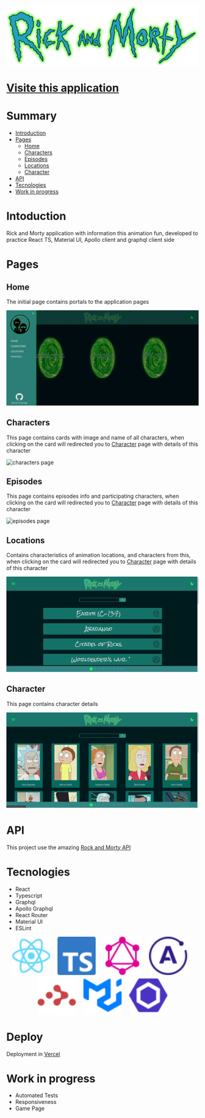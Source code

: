 ![Rick and Morty logo](./src/images/Daco_4305710.png)

# [Visite this application](https://rick-and-morty-gonzagadavid.vercel.app/)

# Summary
- [Introduction](#introduction)
- [Pages](#pages)
  - [Home](#home)
  - [Characters](#characters)
  - [Episodes](#episodes)
  - [Locations](#locations)
  - [Character](#character)
- [API](#API)
- [Tecnologies](#tecnologies)
- [Work in progress](#work-in-progress)

# Intoduction

Rick and Morty application with information this animation fun, developed to practice React TS, Material UI, Apollo client and graphql client side

# Pages

## Home

The initial page contains portals to the application pages

![home page](./public/assets/gifs/home.gif)

## Characters 

This page contains cards with image and name of all characters, when clicking on the card will redirected you to [Character](#character) page with details of this character

![characters page](./public/assets/gifs/chacters.gif)


## Episodes

This page contains episodes info and participating characters, when clicking on the card will redirected you to [Character](#character) page with details of this character

![episodes page](./public/assets/gifs/episodes.gif)

## Locations 

Contains characteristics of animation locations, and characters from this, when clicking on the card will redirected you to [Character](#character) page with details of this character

![locations page](./public/assets/gifs/locations.gif)

## Character

This page contains character details

![Character page](./public/assets/gifs/character.gif)

# API

This project use the amazing [Rock and Morty API](https://rickandmortyapi.com/)

# Tecnologies

- React
- Typescript
- Graphql
- Apollo Graphql
- React Router
- Material UI
- ESLint  
  
<div align="center">
  <img height="100" width="100" src="./public/assets/icons/react.svg"/> 
  &nbsp;&nbsp;&nbsp;
  <img height="100" width="100" src="./public/assets/icons/typescript.svg" />
  &nbsp;&nbsp;&nbsp;
  <img height="100" width="100" src="./public/assets/icons/graphql.svg" />
  &nbsp;&nbsp;&nbsp;
  <img height="100" width="100" src="./public/assets/icons/apollographql.svg" />
  &nbsp;&nbsp;&nbsp;
  <img height="100" width="100" src="./public/assets/icons/reactrouter.svg" />
  &nbsp;&nbsp;&nbsp;
  <img height="100" width="100" src="./public/assets/icons/mui.svg" />
  &nbsp;&nbsp;&nbsp;
  <img height="100" width="100" src="./public/assets/icons/eslint.svg" />
</div>

# Deploy

Deployment in [Vercel](https://vercel.com/) 

# Work in progress

- Automated Tests
- Responsiveness
- Game Page